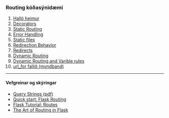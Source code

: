 ### Routing kóðasýnidæmi
1. [Halló heimur](halloheimur.md)
1. [Decorators](0_decorators.md)
1. [Static Routing](1_staticRoutes.py) 
1. [Error Handling](5_errorHandlingStatusCodes.py)
1. [Static files](7_staticFiles.py)
1. [Redirection Behavior](2_redirectionBehavior.py)
1. [Redirects](6_redirects.py)
1. [Dynamic Routing](3_dynamicRoutes.py)
1. [Dynamic Routing and Varible rules](4_dynamicRoutesVariableRules.py)
1. [url_for fallið (myndband)](https://www.youtube.com/watch?v=Ofy_jRHE3no&list=PLXmMXHVSvS-CoYS177-UvMAQYRfL3fBtX&index=18)

<!-- 
bæta við fleiri kóðasýnidæmum
- return string með multiple arguemnts, breytur, dictionary, https://pythonbasics.org/flask-tutorial-routes/
- {{ url_for('static', filename='style.css') }} # nota í template, búa til sýnidæmi þar sem þetta er sett í href 
-->

---

#### Vefgreinar og skýringar

- [Query Strings (pdf)](https://github.com/vefthroun/Namsefni/blob/main/1-HTTPS/QueryString_GETRequest_Routing.pdf)
- [Quick start: Flask Routing](https://flask.palletsprojects.com/en/2.2.x/quickstart/#routing)
- [Flask Tutorial: Routes](https://pythonbasics.org/flask-tutorial-routes/)
- [The Art of Routing in Flask](https://hackersandslackers.com/flask-routes)
